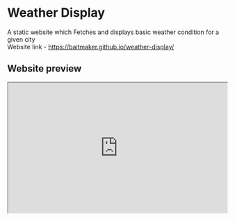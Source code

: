 # Weather Display
A static website which Fetches and displays basic weather condition for a given city 
<br/>
Website link - https://baitmaker.github.io/weather-display/

## Website preview
<iframe
  src="https://baitmaker.github.io/weather-display/"
  style="width:100%; height:300px;"
></iframe>
